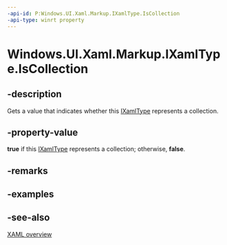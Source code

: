 ```yaml
---
-api-id: P:Windows.UI.Xaml.Markup.IXamlType.IsCollection
-api-type: winrt property
---
```


<!-- Property syntax
public bool IsCollection { get; }
-->

# Windows.UI.Xaml.Markup.IXamlType.IsCollection

## -description
Gets a value that indicates whether this [IXamlType](ixamltype.md) represents a collection.



## -property-value
**true** if this [IXamlType](ixamltype.md) represents a collection; otherwise, **false**.

## -remarks

## -examples

## -see-also
[XAML overview](/windows/uwp/xaml-platform/xaml-overview)
